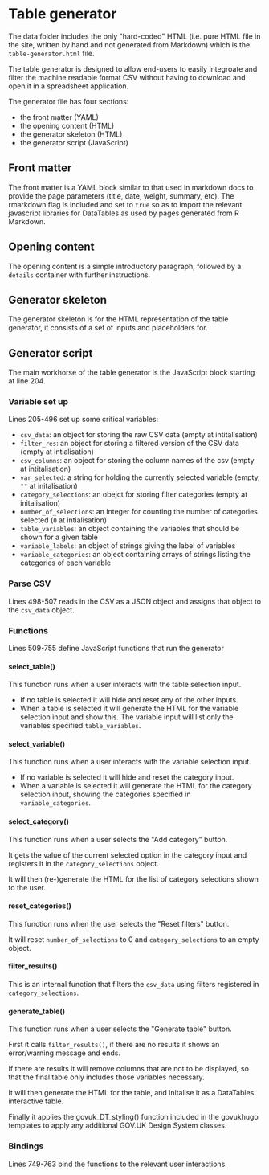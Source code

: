 # Table generator

The data folder includes the only "hard-coded" HTML (i.e. pure HTML file in the site, written by hand and not generated from Markdown) which is the `table-generator.html` file.

The table generator is designed to allow end-users to easily integroate and filter the machine readable format CSV without having to download and open it in a spreadsheet application.

The generator file has four sections:

- the front matter (YAML)
- the opening content (HTML)
- the generator skeleton (HTML)
- the generator script (JavaScript)

## Front matter
The front matter is a YAML block similar to that used in markdown docs to provide the page parameters (title, date, weight, summary, etc). The rmarkdown flag is included and set to `true` so as to import the relevant javascript libraries for DataTables as used by pages generated from R Markdown.

## Opening content
The opening content is  a simple introductory paragraph, followed by a `details` container with further instructions.

## Generator skeleton
The generator skeleton is for the HTML representation of the table generator, it consists of a set of inputs and placeholders for.

## Generator script
The main workhorse of the table generator is the JavaScript block starting at line 204.

### Variable set up
Lines 205-496 set up some critical variables:

- `csv_data`: an object for storing the raw CSV data (empty at intitalisation)
- `filter_res`: an object for storing a filtered version of the CSV data (empty at intialisation)
- `csv_columns`: an object for storing the column names of the csv (empty at intitalisation)
- `var_selected`: a string for holding the currently selected variable (empty, `""` at initalisation)
- `category_selections`: an obejct for storing filter categories (empty at initalisation)
- `number_of_selections`: an integer for counting the number of categories selected (`0` at intialisation)
- `table_variables`: an object containing the variables that should be shown for a given table
- `variable_labels`: an object of strings giving the label of variables
- `variable_categories`: an object containing arrays of strings listing the categories of each variable

### Parse CSV
Lines 498-507 reads in the CSV as a JSON object and assigns that object to the `csv_data` object.

### Functions
Lines 509-755 define JavaScript functions that run the generator

#### select_table()
This function runs when a user interacts with the table selection input.

- If no table is selected it will hide and reset any of the other inputs.
- When a table is selected it will generate the HTML for the variable selection input and show this. The variable input will list only the variables specified `table_variables`.

#### select_variable()
This function runs when a user interacts with the variable selection input.

- If no variable is selected it will hide and reset the category input.
- When a variable is selected it will generate the HTML for the category selection input, showing the categories specified in `variable_categories`.

#### select_category()
This function runs when a user selects the "Add category" button.

It gets the value of the current selected option in the category input and registers it in the `category_selections` object.

It will then (re-)generate the HTML for the list of category selections shown to the user.

#### reset_categories()
This function runs when the user selects the "Reset filters" button.

It will reset `number_of_selections` to 0 and `category_selections` to an empty object.

#### filter_results()
This is an internal function that filters the `csv_data` using filters registered in `category_selections`.

#### generate_table()
This function runs when a user selects the "Generate table" button.

First it calls `filter_results()`, if there are no results it shows an error/warning message and ends.

If there are results it will remove columns that are not to be displayed, so that the final table only includes those variables necessary.

It will then generate the HTML for the table, and initalise it as a DataTables interactive table.

Finally it applies the govuk_DT_styling() function included in the govukhugo templates to apply any additional GOV.UK Design System classes.

### Bindings
Lines 749-763 bind the functions to the relevant user interactions.